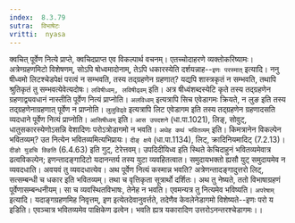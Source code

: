 ```yaml
---
index:  8.3.79
sutra:  विभाषेटः
vritti:  nyasa
---
```


क्वचित् पूर्वेण नित्ये प्राप्ते, क्वचिदप्राप्त एव विकल्पार्थ वचनम्। एतच्चोदाहरणे व्यक्तोकरिष्यामः। अत्रेण्ग्रहणमिटो विशेषणम्, सोऽपि षोध्वमादोनाम्, तेऽपि धकारस्येति दर्शयन्नाह--`इणः परस्मात्` इत्यादि। ननु षीध्वमो लिटश्चेडपेक्षं परत्वं न सम्भवति, तस्य तद्ग्रहणेन ग्रहणात्? यद्यपि शास्त्रकृतं न सम्भवति, तथापि श्रुतिकृतं तु सम्भवत्येवेत्यदोषः। `लविषीध्वम्, लविषीढ्वम्` इति। अत्र षीध्वंशब्दस्येटि कृते तस्य तद्ग्रहणेन ग्रहणाद्व्यवधानं नास्तीति पूर्वेण नित्यं प्राप्नोति। `अलविध्वम्` इत्यत्रापि सिच एवेडागमः क्रियते, न लुङ इति तस्य तद्ग्रहणेनाग्रहणात् पूर्वेण न प्राप्नोति। `लुलुविढ्वे` इत्यत्रापि लिट एवेडागम इति तस्य तद्ग्रहणेन ग्रहणादसति व्यदधाने पूर्वेण नित्यं प्राप्नोति।
`आसिषीध्वम्` इति। `आस उपदशने` (धा.पा.1021), लिङ्, सोवुट्, धातुसकारस्येणोऽसन्नि वेशादिणः परोऽत्रोडागमो न भवति।
`अथेह कथं भवितव्यम्` इति। किमत्रानेन विकल्पेन भवितव्यम्? उत नित्येन भवितव्यमित्यभिप्रायः। `दीङ् क्षये` (धा.पा.1134), लिट्, क्रादिनियमादिट् (7.2.13)। `दीङो युडचि क्ङिति` (6.4.63) इति गुट्, टेरेत्तवम्। उपदिदीयिध्व इति स्थिते केचिदाहुनं भवितव्यमेवात्र ढत्वविकल्पेन; इणन्तादङ्गादिटो यदानन्तर्य तस्य युटा व्यवहितत्वात। समुदायभक्तो ह्यसौ युट् समुदायमेव न व्यवदधाति। अवयवं तु व्यवदधात्येव। अथ पूर्वेण नित्यं कस्मान्न भवति? अत्रेणन्तादङ्गादुत्तरो लिट्, सत्सम्बन्धी च धकार इति भवितव्यम्। तथा च वृत्तिकृता सूत्रार्थो दर्शितः। अथ तु नेष्यते, ततो विभाषाग्रहणं पूर्वेणासम्बन्धनीयम्। सा च व्यवस्थितविभाषः, तेनेह न भवति। एवमन्यत्र तु नित्यमेव भविष्यति। `अपरेषाम्` इत्यादि। यदाङ्गग्रहणमिह निवृत्तम्, इण इत्येतदेवानुवर्त्तते, तदेणैव केवलेनेडागमो विशेष्यते--इणः परो य इडिति। एवञ्चात्र भवितव्यमेव पाक्षिकेण ढत्वेन। भवति ह्यत्र यकारादिण उत्तरोऽनन्तरश्चेडागमः।।

